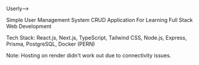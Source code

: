 Userly-->

Simple User Management System CRUD Application For Learning Full Stack Web Development

Tech Stack: React.js, Next.js, TypeScript, Tailwind CSS, Node.js, Express, Prisma, PostgreSQL, Docker (PERN)

Note: Hosting on render didn't work out due to connectivity issues.
